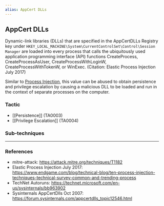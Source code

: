 ```yaml
---
alias: AppCert DLLs
---
```


## AppCert DLLs

Dynamic-link libraries (DLLs) that are specified in the AppCertDLLs Registry key under <code>HKEY_LOCAL_MACHINE\System\CurrentControlSet\Control\Session Manager</code> are loaded into every process that calls the ubiquitously used application programming interface (API) functions CreateProcess, CreateProcessAsUser, CreateProcessWithLoginW, CreateProcessWithTokenW, or WinExec. (Citation: Elastic Process Injection July 2017)

Similar to [Process Injection](https://attack.mitre.org/techniques/T1055), this value can be abused to obtain persistence and privilege escalation by causing a malicious DLL to be loaded and run in the context of separate processes on the computer.


### Tactic

- [[Persistence]] (TA0003)
- [[Privilege Escalation]] (TA0004)

### Sub-techniques


---
### References

- mitre-attack: https://attack.mitre.org/techniques/T1182
- Elastic Process Injection July 2017: https://www.endgame.com/blog/technical-blog/ten-process-injection-techniques-technical-survey-common-and-trending-process
- TechNet Autoruns: https://technet.microsoft.com/en-us/sysinternals/bb963902
- Sysinternals AppCertDlls Oct 2007: https://forum.sysinternals.com/appcertdlls_topic12546.html
